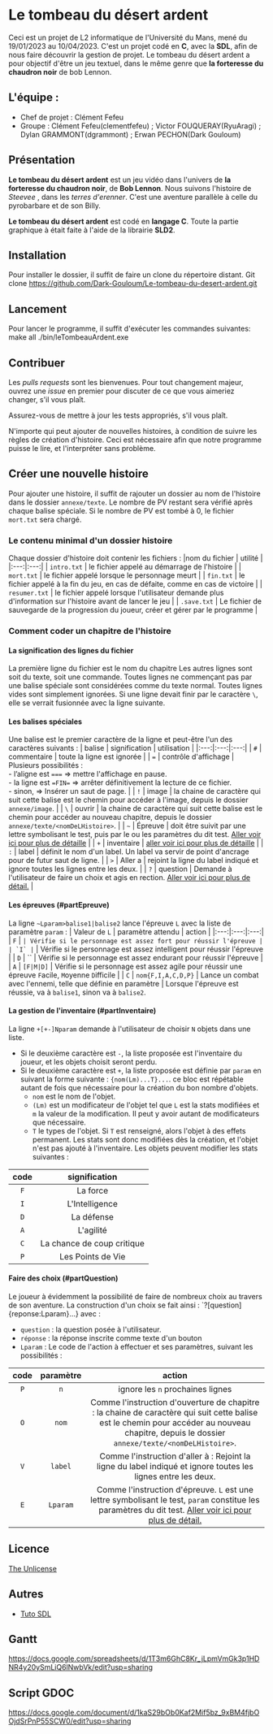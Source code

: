 # Le tombeau du désert ardent
Ceci est un projet de L2 informatique de l'Université du Mans, mené du 19/01/2023 au 10/04/2023.
C'est un projet codé en **C**, avec la **SDL**, afin de nous faire découvrir la gestion de projet.
Le tombeau du désert ardent a pour objectif d'être un jeu textuel, dans le même genre que **la forteresse du chaudron noir** de bob Lennon.

## L'équipe :
- Chef de projet : Clément Fefeu
- Groupe : Clément Fefeu(clementfefeu) ; Victor FOUQUERAY(RyuAragi) ; Dylan GRAMMONT(dgrammont) ; Erwan PECHON(Dark Gouloum)

## Présentation
**Le tombeau du désert ardent** est un jeu vidéo dans l'univers de **la forteresse du chaudron noir**, de **Bob Lennon**.
Nous suivons l'histoire de *Steevee* , dans les *terres d'erenner*. C'est une aventure parallèle à celle du pyrobarbare et de son Billy.

**Le tombeau du désert ardent** est codé en **langage C**.
Toute la partie graphique à était faite à l'aide de la librairie **SLD2**.

## Installation
Pour installer le dossier, il suffit de faire un clone du répertoire distant.
Git clone https://github.com/Dark-Gouloum/Le-tombeau-du-desert-ardent.git

## Lancement
Pour lancer le programme, il suffit d'exécuter les commandes suivantes:
make all
./bin/leTombeauArdent.exe

## Contribuer
Les *pulls requests* sont les bienvenues.
Pour tout changement majeur, ouvrez une *issue* en premier pour discuter de ce que vous aimeriez changer, s'il vous plaît.

Assurez-vous de mettre à jour les tests appropriés, s'il vous plaît.

N'importe qui peut ajouter de nouvelles histoires, à condition de suivre les règles de création d'histoire.
Ceci est nécessaire afin que notre programme puisse le lire, et l'interpréter sans problème.

## Créer une nouvelle histoire
Pour ajouter une histoire, il suffit de rajouter un dossier au nom de l'histoire dans le dossier `annexe/texte`.
Le nombre de PV restant sera vérifié après chaque balise spéciale. Si le nombre de PV est tombé à 0, le fichier `mort.txt` sera chargé.
### Le contenu minimal d'un dossier histoire
Chaque dossier d'histoire doit contenir les fichiers :
|nom du fichier | utilité |
|:---:|:---:|
| `intro.txt` | le fichier appelé au démarrage de l'histoire |
| `mort.txt` | le fichier appelé lorsque le personnage meurt |
| `fin.txt` | le fichier appelé à la fin du jeu, en cas de défaite, comme en cas de victoire |
| `resumer.txt` | le fichier appelé lorsque l'utilisateur demande plus d'information sur l'histoire avant de lancer le jeu |
| `.save.txt` | Le fichier de sauvegarde de la progression du joueur, créer et gérer par le programme |
### Comment coder un chapitre de l'histoire
#### La signification des lignes du fichier
La première ligne du fichier est le nom du chapitre
Les autres lignes sont soit du texte, soit une commande.
Toutes lignes ne commençant pas par une balise spéciale sont considérées comme du texte normal.
Toutes lignes vides sont simplement ignorées.
Si une ligne devait finir par le caractère `\`, elle se verrait fusionnée avec la ligne suivante.
#### Les balises spéciales
Une balise est le premier caractère de la ligne et peut-être l'un des caractères suivants :
| balise | signification | utilisation |
|:---:|:---:|:---:|
| `#` | commentaire | toute la ligne est ignorée |
| `=` | contrôle d'affichage | Plusieurs possibilités : <br> - l’aligne est `===` => mettre l'affichage en pause. <br> - la ligne est `=FIN=` => arrêter définitivement la lecture de ce fichier. <br> - sinon,             => Insérer un saut de page. |
| `!` | image | la chaine de caractère qui suit cette balise est le chemin pour accéder à l'image, depuis le dossier `annexe/image`. |
| `\` | ouvrir | la chaine de caractère qui suit cette balise est le chemin pour accéder au nouveau chapitre, depuis le dossier `annexe/texte/<nomDeLHistoire>`. |
| `~` | Épreuve | doit être suivit par une lettre symbolisant le test, puis par le ou les paramètres du dit test. [Aller voir ici pour plus de détaille](#partEpreuve) |
| `+` | inventaire | [aller voir ici pour plus de détaille](#partInventaire) |
| `:` | label | définit le nom d'un label. Un label va servir de point d'ancrage pour de futur saut de ligne. |
| `>` | Aller a | rejoint la ligne du label indiqué et ignore toutes les lignes entre les deux. |
| `?` | question | Demande à l'utilisateur de faire un choix et agis en rection. [Aller voir ici pour plus de détail.](#partQuestion) |
#### Les épreuves (#partEpreuve)
La ligne `~Lparam>balise1|balise2` lance l'épreuve `L` avec la liste de paramètre `param` :
| Valeur de `L` | paramètre attendu | action |
|:---:|:---:|:---:|
| `F` | `` | Vérifie si le personnage est assez fort pour réussir l'épreuve |
| `I` | `` | Vérifie si le personnage est assez intelligent pour réussir l'épreuve |
| `D` | `` | Vérifie si le personnage est assez endurant pour réussir l'épreuve |
| `A` | `[F|M|D]` | Vérifie si le personnage est assez agile pour réussir une épreuve `F`acile, `M`oyenne `D`ifficile |
| `C` | `nom{F,I,A,C,D,P}` | Lance un combat avec l'ennemi, telle que définie en paramètre |
Lorsque l'épreuve est réussie, va à `balise1`, sinon va à `balise2`.
#### La gestion de l'inventaire (#partInventaire)
La ligne `+[+-]Nparam` demande à l'utilisateur de choisir `N` objets dans une liste.
- Si le deuxième caractère est `-`, la liste proposée est l'inventaire du joueur, et les objets choisit seront perdu.
- Si le deuxième caractère est `+`, la liste proposée est définie par `param` en suivant la forme suivante : `{nom(Lm)...T}...`. ce bloc est répétable autant de fois que nécessaire pour la création du bon nombre d'objets.
	- `nom` est le nom de l'objet.
	- `(Lm)` est un modificateur de l'objet tel que `L` est la stats modifiées et `m` la valeur de la modification. Il peut y avoir autant de modificateurs que nécessaire.
	- `T` le types de l'objet. Si `T` est renseigné, alors l'objet à des effets permanent. Les stats sont donc modifiées dès la création, et l'objet n'est pas ajouté à l'inventaire.
Les objets peuvent modifier les stats suivantes :

| code | signification |
|:---:|:---:|
| `F` | La force |
| `I` | L'Intelligence |
| `D` | La défense |
| `A` | L'agilité |
| `C` | La chance de coup critique |
| `P` | Les Points de Vie |
#### Faire des choix (#partQuestion)
Le joueur à évidemment la possibilité de faire de nombreux choix au travers de son aventure.
La construction d'un choix se fait ainsi : `?[question]{reponse:Lparam}...} avec :
- `question` : la question posée à l'utilisateur.
- `réponse` : la réponse inscrite comme texte d'un bouton
- `Lparam` : Le code de l'action à effectuer et ses paramètres, suivant les possibilités :

| code | paramètre | action |
|:---:|:---:|:---:|
| `P` | `n` | ignore les `n` prochaines lignes |
| `O` | `nom` | Comme l'instruction d'ouverture de chapitre : la chaine de caractère qui suit cette balise est le chemin pour accéder au nouveau chapitre, depuis le dossier `annexe/texte/<nomDeLHistoire>`. |
| `V` | `label` | Comme l'instruction d'aller à : Rejoint la ligne du label indiqué et ignore toutes les lignes entre les deux. |
| `E` | `Lparam` | Comme l'instruction d'épreuve. `L` est une lettre symbolisant le test, `param` constitue les paramètres du dit test. [Aller voir ici pour plus de détail.](#partEpreuve) |

## Licence

[The Unlicense](https://choosealicense.com/licenses/unlicense/)

## Autres
- [Tuto SDL](https://zestedesavoir.com/tutoriels/1014/utiliser-la-sdl-en-langage-c/)

## Gantt
https://docs.google.com/spreadsheets/d/1T3m6GhC8Kr_jLpmVmGk3p1HDNR4y20ySmLiQ6lNwbVk/edit?usp=sharing

## Script GDOC
https://docs.google.com/document/d/1kaS29bOb0Kaf2Mif5bz_9xBM4fjbOOjdSrPnP55SCW0/edit?usp=sharing

